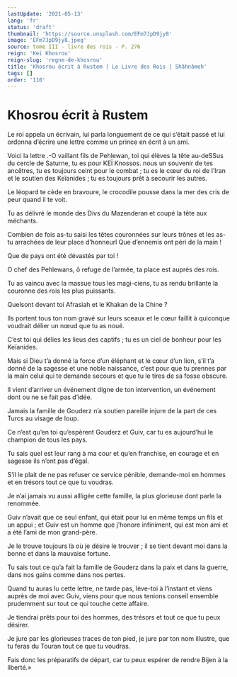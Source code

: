 ```yaml
---
lastUpdate: '2021-05-13'
lang: 'fr'
status: 'draft'
thumbnail: 'https://source.unsplash.com/EFm7JpD9jy8'
image: 'EFm7JpD9jy8.jpeg'
source: tome III - livre des rois - P. 276
reign: 'Keï Khosrou'
reign-slug: 'regne-de-khosrou'
title: 'Khosrou écrit à Rustem | Le Livre des Rois | Shâhnâmeh'
tags: []
order: '110'
---
```


# Khosrou écrit à Rustem

Le roi appela un écrivain, lui parla longuement de ce qui s’était passé et lui ordonna d’écrire une lettre comme un prince en écrit à un ami.

Voici la lettre .-O vaillant fils de Pehlewan, toi qui élèves la tête au-deSSus du cercle de Saturne, tu es pour KEÏ Knossos. nous un souvenir de tes ancêtres, tu es toujours ceint pour le combat ; tu es le cœur du roi de l’Iran et le soutien des Keïanides ; tu es toujours prêt à secourir les autres.

Le léopard te cède en bravoure, le crocodile pousse dans la mer des cris de peur quand il te voit.

Tu as délivré le monde des Divs du Mazenderan et coupé la tête aux méchants.

Combien de fois as-tu saisi les têtes couronnées sur leurs trônes et les as-tu arrachées de leur place d’honneurl Que d’ennemis ont péri de la main !

Que de pays ont été dévastés par toi !

O chef des Pehlewans, ô refuge de l’armée, ta place est auprès des rois.

Tu as vaincu avec la massue tous les magi-ciens, tu as rendu brillante la couronne des rois les plus puissants.

Quelsont devant toi Afrasiah et le Khakan de la Chine ?

Ils portent tous ton nom gravé sur leurs sceaux et le cœur faillit à quiconque voudrait délier un nœud que tu as noué.

C’est toi qui délies les lieus des captifs ; tu es un ciel de bonheur pour les Keïanides.

Mais si Dieu t’a donné la force d’un éléphant et le cœur d’un lion, s’il t’a donné de la sagesse et une noble naissance, c’est pour que tu prennes par la main celui qui te demande secours et que tu le tires de sa fosse obscure.

Il vient d’arriver un événement digne de ton intervention, un événement dont ou ne se fait pas d’idée.

Jamais la famille de Gouderz n’a soutien pareille injure de la part de ces Turcs au visage de loup.

Ce n’est qu’en toi qu’espèrent Gouderz et Guiv, car tu es aujourd’hui le champion de tous les pays.

Tu sais quel est leur rang à ma cour et qu’en franchise, en courage et en sagesse ils n’ont pas d’égal.

S’il le plait de ne pas refuser ce service pénible, demande-moi en hommes et en trésors tout ce que tu voudras.

Je n’ai jamais vu aussi allligée cette famille, la plus glorieuse dont parle la renommée.

Guiv n’avait que ce seul enfant, qui était pour lui en même temps un fils et un appui ; et Guiv est un homme que j’honore infiniment, qui est mon ami et a été l’ami de mon grand-père.

Je le trouve toujours là où je désire le trouver ; il se tient devant moi dans la bonne et dans la mauvaise fortune.

Tu sais tout ce qu’a fait la famille de Gouderz dans la paix et dans la guerre, dans nos gains comme dans nos pertes.

Quand tu auras lu cette lettre, ne tarde pas, lève-toi à l’instant et viens auprès de moi avec Guiv, viens pour que nous tenions conseil ensemble prudemment sur tout ce qui touche cette affaire.

Je tiendrai prêts pour toi des hommes, des trésors et tout ce que tu peux désirer.

Je jure par les glorieuses traces de ton pied, je jure par ton nom illustre, que tu feras du Touran tout ce que tu voudras.

Fais donc les préparatifs de départ, car tu peux espérer de rendre Bijen à la liberté.»
